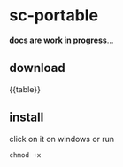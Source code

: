 # sc-portable

**docs are work in progress**...

## download

{{table}}

## install

click on it on windows or run

```
chmod +x 
```
